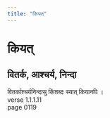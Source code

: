 ```yaml
---
title: "कियत्"
---
```


# कियत्
## वितर्क, आश्चर्य, निन्दा
वितर्काश्चर्यनिन्दासु किंशब्दः स्यात् कियानपि ।<BR>verse 1.1.1.11<BR>page 0119

